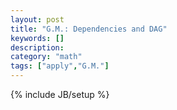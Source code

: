 ```yaml
---
layout: post
title: "G.M.: Dependencies and DAG"
keywords: [] 
description: 
category: "math"
tags: ["apply","G.M."]
---
```

{% include JB/setup %}


